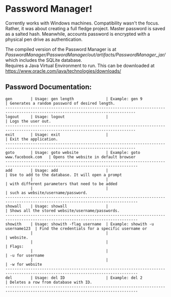 # Password Manager!

Corrently works with Windows machines. Compatibility wasn't the focus. Rather, it was about creating a full fledge project.
Master password is saved as a salted hash. Meanwhile, accounts password is encrypted with a physical pen drive as authentication. 

The compiled version of the Password Manager is at *PasswordManager/PasswordManager/out/artifacts/PasswordManager_jar/* which includes the SQLite database.<br>
Requires a Java Virtual Environment to run. This can be downloaded at https://www.oracle.com/java/technologies/downloads/

## Password Documentation:

```
gen        | Usage: gen length              | Example: gen 9                   | Generates a random password of desired length.
-------------------------------------------------------------------------------------------------------------------------------
logout     | Usage: logout                  |                                  | Logs the user out.                           
-------------------------------------------------------------------------------------------------------------------------------
exit       | Usage: exit                    |                                  | Exit the application.                       
-------------------------------------------------------------------------------------------------------------------------------
goto       | Usage: goto website            | Example: goto www.facebook.com   | Opens the website in default browser          
--------------------------------------------------------------------------------------------------------------------------------
add        | Usage: add                     |                                  | Use to add to the database. It will open a prompt
           |                                |                                  | with different parameters that need to be added
           |                                |                                  | such as website/username/password.
--------------------------------------------------------------------------------------------------------------------------------
showall    | Usage: showall                 |                                  | Shows all the stored website/username/passwords.
--------------------------------------------------------------------------------------------------------------------------------
showith    | Usage: showith -flag username  | Example: showith -u username123  | Find the credentials for a specific username or
           |                                |                                  | website.
           |                                |                                  | Flags:
           |                                |                                  | -u for username
           |                                |                                  | -w for website
--------------------------------------------------------------------------------------------------------------------------------
del        | Usage: del ID                  | Example: del 2                   | Deletes a row from database with ID.
--------------------------------------------------------------------------------------------------------------------------------

